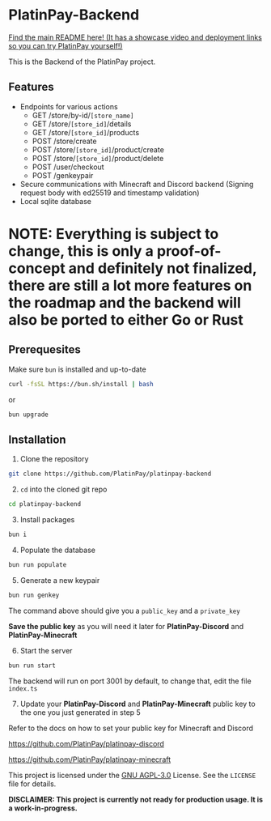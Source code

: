 # PlatinPay-Backend

[Find the main README here! (It has a showcase video and deployment links so you can try PlatinPay yourself!)](https://github.com/PlatinPay)

This is the Backend of the PlatinPay project.

## Features
- Endpoints for various actions
  - GET /store/by-id/`[store_name]`
  - GET /store/`[store_id]`/details
  - GET /store/`[store_id]`/products
  - POST /store/create
  - POST /store/`[store_id]`/product/create
  - POST /store/`[store_id]`/product/delete
  - POST /user/checkout
  - POST /genkeypair
- Secure communications with Minecraft and Discord backend (Signing request body with ed25519 and timestamp validation)
- Local sqlite database

# NOTE: Everything is subject to change, this is only a proof-of-concept and definitely not finalized, there are still a lot more features on the roadmap and the backend will also be ported to either Go or Rust

## Prerequesites

Make sure `bun` is installed and up-to-date
```bash
curl -fsSL https://bun.sh/install | bash
```
or
```bash
bun upgrade
```

## Installation

1. Clone the repository
```bash
git clone https://github.com/PlatinPay/platinpay-backend
```
2. `cd` into the cloned git repo
```bash
cd platinpay-backend
```
3. Install packages
```bash
bun i
```
4. Populate the database
```bash
bun run populate
```
5. Generate a new keypair
```bash
bun run genkey
```
The command above should give you a `public_key` and a `private_key`

**Save the public key** as you will need it later for **PlatinPay-Discord** and **PlatinPay-Minecraft**

6. Start the server
```bash
bun run start
```

The backend will run on port 3001 by default, to change that, edit the file `index.ts`

7. Update your **PlatinPay-Discord** and **PlatinPay-Minecraft** public key to the one you just generated in step 5

Refer to the docs on how to set your public key for Minecraft and Discord

https://github.com/PlatinPay/platinpay-discord

https://github.com/PlatinPay/platinpay-minecraft


This project is licensed under the [GNU AGPL-3.0](LICENSE) License. See the `LICENSE` file for details.

**DISCLAIMER: This project is currently not ready for production usage. It is a work-in-progress.**

